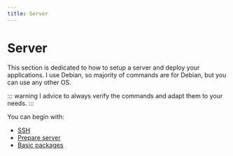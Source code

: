 ```yaml
---
title: Server
---
```


# Server

This section is dedicated to how to setup a server and deploy your applications. I use Debian, so majority of commands are for Debian, but you can use any other OS.

::: warning
I advice to always verify the commands and adapt them to your needs.
:::

You can begin with:

- [SSH](/server/administration/ssh)
- [Prepare server](/server/administration/prepare-server)
- [Basic packages](/server/administration/basic-packages)
